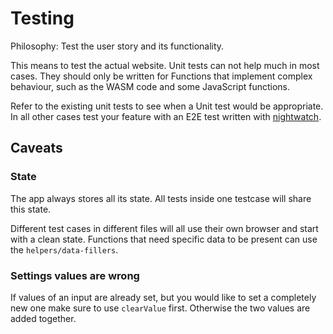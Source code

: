# Testing

Philosophy: Test the user story and its functionality.

This means to test the actual website. Unit tests can not help much in most cases.
They should only be written for Functions that implement complex behaviour, such as the WASM code and some JavaScript functions.

Refer to the existing unit tests to see when a Unit test would be appropriate. In all other cases test your feature with an E2E test written with [nightwatch](https://nightwatchjs.org/).

## Caveats

### State

The app always stores all its state.
All tests inside one testcase will share this state.

Different test cases in different files will all use their own browser and start with a clean state.
Functions that need specific data to be present can use the `helpers/data-fillers`.

### Settings values are wrong

If values of an input are already set, but you would like to set a completely new one make sure to use `clearValue` first.
Otherwise the two values are added together.
